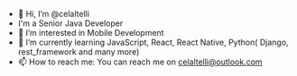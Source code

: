 - 👋 Hi, I’m @celaltelli
- I'm a Senior Java Developer
- 👀 I’m interested in Mobile Development
- 🌱 I’m currently learning JavaScript, React, React Native, Python( Django, rest_framework and many more)
- 📫 How to reach me: You can reach me on celaltelli@outlook.com

<!---
celaltelli/celaltelli is a ✨ special ✨ repository because its `README.md` (this file) appears on your GitHub profile.
You can click the Preview link to take a look at your changes.
--->
